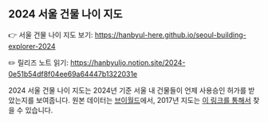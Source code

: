 ## 2024 서울 건물 나이 지도

👉 서울 건물 나이 지도 보기: https://hanbyul-here.github.io/seoul-building-explorer-2024

✏️ 릴리즈 노트 읽기: https://hanbyuljo.notion.site/2024-0e51b54df8f04ee69a64447b1322031e

2024 서울 건물 나이 지도는 2024년 기준 서울 내 건물들이 언제 사용승인 허가를 받았는지를 보여줍니다. 원본 데이터는 <a href="https://www.vworld.kr/dtmk/dtmk_ntads_s003.do?dsId=30524&amp;fileNo=2">브이월드</a>에서, 2017년 지도는 <a href="https://hanbyul-here.github.io/seoul-building-explorer/?lang=kr">이 링크를 통해서</a> 찾을 수 있습니다.

